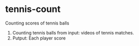 # tennis-count
Counting scores of tennis balls

1. Counting tennis balls from input: videos of tennis matches.
2. Putput: Each player score
